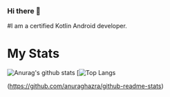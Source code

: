 ### Hi there 👋

#I am a certified Kotlin Android developer.

# My Stats
![Anurag's github stats](https://github-readme-stats.vercel.app/api?username=ahmetunsal&show_icons=true&hide_title=true&theme=tokyonight)
[![Top Langs](https://github-readme-stats.vercel.app/api/top-langs/?username=ahmetunsal&layout=compact&theme=tokyonight)


(https://github.com/anuraghazra/github-readme-stats)

